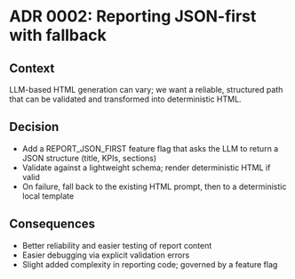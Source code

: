 # ADR 0002: Reporting JSON-first with fallback

## Context
LLM-based HTML generation can vary; we want a reliable, structured path that can be validated and transformed into deterministic HTML.

## Decision
- Add a REPORT_JSON_FIRST feature flag that asks the LLM to return a JSON structure (title, KPIs, sections)
- Validate against a lightweight schema; render deterministic HTML if valid
- On failure, fall back to the existing HTML prompt, then to a deterministic local template

## Consequences
- Better reliability and easier testing of report content
- Easier debugging via explicit validation errors
- Slight added complexity in reporting code; governed by a feature flag
